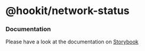 # @hookit/network-status

### Documentation

Please have a look at the documentation on [Storybook](https://hookit-storybook.vercel.app/)
